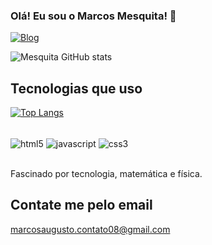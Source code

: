 
### Olá! Eu sou o Marcos Mesquita! 🫡

[![Blog](https://img.shields.io/badge/LinkedIn-0077B5?style=for-the-badge&logo=linkedin&logoColor=white)](https://www.linkedin.com/in/marcos-mesquita-17a037283/)

![Mesquita GitHub stats](https://github-readme-stats.vercel.app/api?username=Marcosaugm&show_icons=true&theme=radical)

## Tecnologias que uso

[![Top Langs](https://github-readme-stats.vercel.app/api/top-langs/?username=Marcosaugm)](https://github.com/anuraghazra/github-readme-stats)

<div style="display: inline_block"><br/>
  <img align="center" alt="html5" src="https://img.shields.io/badge/HTML5-E34F26?style=for-the-badge&logo=html5&logoColor=white"/>
  <img align="center" alt="javascript" src="https://img.shields.io/badge/JavaScript-323330?style=for-the-badge&logo=javascript&logoColor=F7DF1E"/>
  <img align="center" alt="css3" src="https://img.shields.io/badge/CSS3-1572B6?style=for-the-badge&logo=css3&logoColor=white"/>
</div><br/>

Fascinado por tecnologia, matemática e física.

## Contate me pelo email
marcosaugusto.contato08@gmail.com
